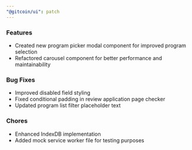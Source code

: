 ```yaml
---
"@gitcoin/ui": patch
---
```


### Features

- Created new program picker modal component for improved program selection
- Refactored carousel component for better performance and maintainability

### Bug Fixes

- Improved disabled field styling
- Fixed conditional padding in review application page checker
- Updated program list filter placeholder text

### Chores

- Enhanced IndexDB implementation
- Added mock service worker file for testing purposes
